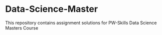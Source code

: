 # Data-Science-Master
This repository contains assignment solutions for PW-Skills Data Science Masters Course
